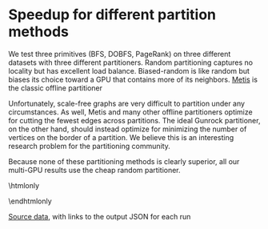 
# Speedup for different partition methods

We test three primitives (BFS, DOBFS, PageRank) on three different datasets with three different partitioners. Random partitioning captures no locality but has excellent load balance. Biased-random is like random but biases its choice toward a GPU that contains more of its neighbors. [Metis](http://glaros.dtc.umn.edu/gkhome/metis/metis/overview) is the classic offline partitioner

Unfortunately, scale-free graphs are very difficult to partition under any circumstances. As well, Metis and many other offline partitioners optimize for cutting the fewest edges across partitions. The ideal Gunrock partitioner, on the other hand, should instead optimize for minimizing the number of vertices on the border of a partition. We believe this is an interesting research problem for the partitioning community.

Because none of these partitioning methods is clearly superior, all our multi-GPU results use the cheap random partitioner.

\htmlonly

  <!-- Container for the visualization mgpu_partition -->
  <div id="vis_mgpu_partition"></div>
  <script>
  var vlSpec = {
    "mark": "point", 
    "data": {
        "values": [
            {
                "engine": "Gunrock", 
                "algorithm": "DOBFS", 
                "num_gpus": 1, 
                "speedup": 1.0, 
                "partition_method": "random", 
                "dataset": "kron_g500-logn21", 
                "details": "<a href=\"https://github.com/gunrock/io/tree/master/gunrock-output/ipdps17/eval_fig2/BFS_kron_g500-logn21_Thu Jan 26 003915 2017.json\">JSON output</a>", 
                "time": "Thu Jan 26 00:39:15 2017\n", 
                "elapsed": 3.0036420822143555, 
                "algorithm_dataset": "DOBFS / kron_g500-logn21", 
                "m_teps": 60620.296875, 
                "gpuinfo.name": "Tesla K40c", 
                "direction_optimized": true, 
                "gunrock_version": "0.4.0"
            }, 
            {
                "engine": "Gunrock", 
                "algorithm": "DOBFS", 
                "num_gpus": 4, 
                "speedup": 0.8303885234873583, 
                "partition_method": "random", 
                "dataset": "kron_g500-logn21", 
                "details": "<a href=\"https://github.com/gunrock/io/tree/master/gunrock-output/ipdps17/eval_fig2/BFS_kron_g500-logn21_Thu Jan 26 003918 2017.json\">JSON output</a>", 
                "time": "Thu Jan 26 00:39:18 2017\n", 
                "elapsed": 3.617152690887451, 
                "algorithm_dataset": "DOBFS / kron_g500-logn21", 
                "m_teps": 50338.3984375, 
                "gpuinfo.name": "Tesla K40c", 
                "direction_optimized": true, 
                "gunrock_version": "0.4.0"
            }, 
            {
                "engine": "Gunrock", 
                "algorithm": "DOBFS", 
                "num_gpus": 1, 
                "speedup": 1.0, 
                "partition_method": "biasrandom", 
                "dataset": "kron_g500-logn21", 
                "details": "<a href=\"https://github.com/gunrock/io/tree/master/gunrock-output/ipdps17/eval_fig2/BFS_kron_g500-logn21_Thu Jan 26 003952 2017.json\">JSON output</a>", 
                "time": "Thu Jan 26 00:39:52 2017\n", 
                "elapsed": 3.015190362930298, 
                "algorithm_dataset": "DOBFS / kron_g500-logn21", 
                "m_teps": 60388.12109375, 
                "gpuinfo.name": "Tesla K40c", 
                "direction_optimized": true, 
                "gunrock_version": "0.4.0"
            }, 
            {
                "engine": "Gunrock", 
                "algorithm": "DOBFS", 
                "num_gpus": 4, 
                "speedup": 0.8684712845227057, 
                "partition_method": "biasrandom", 
                "dataset": "kron_g500-logn21", 
                "details": "<a href=\"https://github.com/gunrock/io/tree/master/gunrock-output/ipdps17/eval_fig2/BFS_kron_g500-logn21_Thu Jan 26 003955 2017.json\">JSON output</a>", 
                "time": "Thu Jan 26 00:39:55 2017\n", 
                "elapsed": 3.471836566925049, 
                "algorithm_dataset": "DOBFS / kron_g500-logn21", 
                "m_teps": 52445.34765625, 
                "gpuinfo.name": "Tesla K40c", 
                "direction_optimized": true, 
                "gunrock_version": "0.4.0"
            }, 
            {
                "engine": "Gunrock", 
                "algorithm": "DOBFS", 
                "num_gpus": 1, 
                "speedup": 1.0, 
                "partition_method": "metis", 
                "dataset": "kron_g500-logn21", 
                "details": "<a href=\"https://github.com/gunrock/io/tree/master/gunrock-output/ipdps17/eval_fig2/BFS_kron_g500-logn21_Thu Jan 26 004043 2017.json\">JSON output</a>", 
                "time": "Thu Jan 26 00:40:43 2017\n", 
                "elapsed": 2.8396546840667725, 
                "algorithm_dataset": "DOBFS / kron_g500-logn21", 
                "m_teps": 64121.0625, 
                "gpuinfo.name": "Tesla K40c", 
                "direction_optimized": true, 
                "gunrock_version": "0.4.0"
            }, 
            {
                "engine": "Gunrock", 
                "algorithm": "DOBFS", 
                "num_gpus": 4, 
                "speedup": 0.8079075446421001, 
                "partition_method": "metis", 
                "dataset": "kron_g500-logn21", 
                "details": "<a href=\"https://github.com/gunrock/io/tree/master/gunrock-output/ipdps17/eval_fig2/BFS_kron_g500-logn21_Thu Jan 26 004046 2017.json\">JSON output</a>", 
                "time": "Thu Jan 26 00:40:46 2017\n", 
                "elapsed": 3.5148262977600098, 
                "algorithm_dataset": "DOBFS / kron_g500-logn21", 
                "m_teps": 51803.890625, 
                "gpuinfo.name": "Tesla K40c", 
                "direction_optimized": true, 
                "gunrock_version": "0.4.0"
            }, 
            {
                "engine": "Gunrock", 
                "algorithm": "BFS", 
                "num_gpus": 1, 
                "speedup": 1.0, 
                "partition_method": "random", 
                "dataset": "kron_g500-logn21", 
                "details": "<a href=\"https://github.com/gunrock/io/tree/master/gunrock-output/ipdps17/eval_fig2/BFS_kron_g500-logn21_Thu Jan 26 004425 2017.json\">JSON output</a>", 
                "time": "Thu Jan 26 00:44:25 2017\n", 
                "elapsed": 29.506816864013672, 
                "algorithm_dataset": "BFS / kron_g500-logn21", 
                "m_teps": 6170.83447265625, 
                "gpuinfo.name": "Tesla K40c", 
                "direction_optimized": false, 
                "gunrock_version": "0.4.0"
            }, 
            {
                "engine": "Gunrock", 
                "algorithm": "BFS", 
                "num_gpus": 4, 
                "speedup": 2.40046662253159, 
                "partition_method": "random", 
                "dataset": "kron_g500-logn21", 
                "details": "<a href=\"https://github.com/gunrock/io/tree/master/gunrock-output/ipdps17/eval_fig2/BFS_kron_g500-logn21_Thu Jan 26 004428 2017.json\">JSON output</a>", 
                "time": "Thu Jan 26 00:44:28 2017\n", 
                "elapsed": 12.29211711883545, 
                "algorithm_dataset": "BFS / kron_g500-logn21", 
                "m_teps": 14812.8818359375, 
                "gpuinfo.name": "Tesla K40c", 
                "direction_optimized": false, 
                "gunrock_version": "0.4.0"
            }, 
            {
                "engine": "Gunrock", 
                "algorithm": "BFS", 
                "num_gpus": 1, 
                "speedup": 1.0, 
                "partition_method": "biasrandom", 
                "dataset": "kron_g500-logn21", 
                "details": "<a href=\"https://github.com/gunrock/io/tree/master/gunrock-output/ipdps17/eval_fig2/BFS_kron_g500-logn21_Thu Jan 26 004503 2017.json\">JSON output</a>", 
                "time": "Thu Jan 26 00:45:03 2017\n", 
                "elapsed": 29.684051513671875, 
                "algorithm_dataset": "BFS / kron_g500-logn21", 
                "m_teps": 6133.990234375, 
                "gpuinfo.name": "Tesla K40c", 
                "direction_optimized": false, 
                "gunrock_version": "0.4.0"
            }, 
            {
                "engine": "Gunrock", 
                "algorithm": "BFS", 
                "num_gpus": 4, 
                "speedup": 2.4731776177231084, 
                "partition_method": "biasrandom", 
                "dataset": "kron_g500-logn21", 
                "details": "<a href=\"https://github.com/gunrock/io/tree/master/gunrock-output/ipdps17/eval_fig2/BFS_kron_g500-logn21_Thu Jan 26 004506 2017.json\">JSON output</a>", 
                "time": "Thu Jan 26 00:45:06 2017\n", 
                "elapsed": 12.00239372253418, 
                "algorithm_dataset": "BFS / kron_g500-logn21", 
                "m_teps": 15170.447265625, 
                "gpuinfo.name": "Tesla K40c", 
                "direction_optimized": false, 
                "gunrock_version": "0.4.0"
            }, 
            {
                "engine": "Gunrock", 
                "algorithm": "BFS", 
                "num_gpus": 1, 
                "speedup": 1.0, 
                "partition_method": "metis", 
                "dataset": "kron_g500-logn21", 
                "details": "<a href=\"https://github.com/gunrock/io/tree/master/gunrock-output/ipdps17/eval_fig2/BFS_kron_g500-logn21_Thu Jan 26 004554 2017.json\">JSON output</a>", 
                "time": "Thu Jan 26 00:45:54 2017\n", 
                "elapsed": 29.74051284790039, 
                "algorithm_dataset": "BFS / kron_g500-logn21", 
                "m_teps": 6122.3447265625, 
                "gpuinfo.name": "Tesla K40c", 
                "direction_optimized": false, 
                "gunrock_version": "0.4.0"
            }, 
            {
                "engine": "Gunrock", 
                "algorithm": "BFS", 
                "num_gpus": 4, 
                "speedup": 1.3913602071327338, 
                "partition_method": "metis", 
                "dataset": "kron_g500-logn21", 
                "details": "<a href=\"https://github.com/gunrock/io/tree/master/gunrock-output/ipdps17/eval_fig2/BFS_kron_g500-logn21_Thu Jan 26 004557 2017.json\">JSON output</a>", 
                "time": "Thu Jan 26 00:45:57 2017\n", 
                "elapsed": 21.37513542175293, 
                "algorithm_dataset": "BFS / kron_g500-logn21", 
                "m_teps": 8518.38671875, 
                "gpuinfo.name": "Tesla K40c", 
                "direction_optimized": false, 
                "gunrock_version": "0.4.0"
            }, 
            {
                "engine": "Gunrock", 
                "algorithm": "DOBFS", 
                "num_gpus": 1, 
                "speedup": 1.0, 
                "partition_method": "random", 
                "dataset": "soc-orkut", 
                "details": "<a href=\"https://github.com/gunrock/io/tree/master/gunrock-output/ipdps17/eval_fig2/BFS_soc-orkut_Thu Jan 26 003924 2017.json\">JSON output</a>", 
                "time": "Thu Jan 26 00:39:24 2017\n", 
                "elapsed": 34.58261489868164, 
                "algorithm_dataset": "DOBFS / soc-orkut", 
                "m_teps": 6150.443359375, 
                "gpuinfo.name": "Tesla K40c", 
                "direction_optimized": true, 
                "gunrock_version": "0.4.0"
            }, 
            {
                "engine": "Gunrock", 
                "algorithm": "DOBFS", 
                "num_gpus": 4, 
                "speedup": 2.283020647383754, 
                "partition_method": "random", 
                "dataset": "soc-orkut", 
                "details": "<a href=\"https://github.com/gunrock/io/tree/master/gunrock-output/ipdps17/eval_fig2/BFS_soc-orkut_Thu Jan 26 003927 2017.json\">JSON output</a>", 
                "time": "Thu Jan 26 00:39:27 2017\n", 
                "elapsed": 15.147745132446289, 
                "algorithm_dataset": "DOBFS / soc-orkut", 
                "m_teps": 14041.58984375, 
                "gpuinfo.name": "Tesla K40c", 
                "direction_optimized": true, 
                "gunrock_version": "0.4.0"
            }, 
            {
                "engine": "Gunrock", 
                "algorithm": "DOBFS", 
                "num_gpus": 1, 
                "speedup": 1.0, 
                "partition_method": "biasrandom", 
                "dataset": "soc-orkut", 
                "details": "<a href=\"https://github.com/gunrock/io/tree/master/gunrock-output/ipdps17/eval_fig2/BFS_soc-orkut_Thu Jan 26 004003 2017.json\">JSON output</a>", 
                "time": "Thu Jan 26 00:40:03 2017\n", 
                "elapsed": 34.36377716064453, 
                "algorithm_dataset": "DOBFS / soc-orkut", 
                "m_teps": 6189.611328125, 
                "gpuinfo.name": "Tesla K40c", 
                "direction_optimized": true, 
                "gunrock_version": "0.4.0"
            }, 
            {
                "engine": "Gunrock", 
                "algorithm": "DOBFS", 
                "num_gpus": 4, 
                "speedup": 2.259026820661278, 
                "partition_method": "biasrandom", 
                "dataset": "soc-orkut", 
                "details": "<a href=\"https://github.com/gunrock/io/tree/master/gunrock-output/ipdps17/eval_fig2/BFS_soc-orkut_Thu Jan 26 004006 2017.json\">JSON output</a>", 
                "time": "Thu Jan 26 00:40:06 2017\n", 
                "elapsed": 15.211761474609375, 
                "algorithm_dataset": "DOBFS / soc-orkut", 
                "m_teps": 13982.498046875, 
                "gpuinfo.name": "Tesla K40c", 
                "direction_optimized": true, 
                "gunrock_version": "0.4.0"
            }, 
            {
                "engine": "Gunrock", 
                "algorithm": "DOBFS", 
                "num_gpus": 1, 
                "speedup": 1.0, 
                "partition_method": "metis", 
                "dataset": "soc-orkut", 
                "details": "<a href=\"https://github.com/gunrock/io/tree/master/gunrock-output/ipdps17/eval_fig2/BFS_soc-orkut_Thu Jan 26 004227 2017.json\">JSON output</a>", 
                "time": "Thu Jan 26 00:42:27 2017\n", 
                "elapsed": 34.509033203125, 
                "algorithm_dataset": "DOBFS / soc-orkut", 
                "m_teps": 6163.5576171875, 
                "gpuinfo.name": "Tesla K40c", 
                "direction_optimized": true, 
                "gunrock_version": "0.4.0"
            }, 
            {
                "engine": "Gunrock", 
                "algorithm": "DOBFS", 
                "num_gpus": 4, 
                "speedup": 1.3796792357294063, 
                "partition_method": "metis", 
                "dataset": "soc-orkut", 
                "details": "<a href=\"https://github.com/gunrock/io/tree/master/gunrock-output/ipdps17/eval_fig2/BFS_soc-orkut_Thu Jan 26 004231 2017.json\">JSON output</a>", 
                "time": "Thu Jan 26 00:42:31 2017\n", 
                "elapsed": 25.012359619140625, 
                "algorithm_dataset": "DOBFS / soc-orkut", 
                "m_teps": 8503.732421875, 
                "gpuinfo.name": "Tesla K40c", 
                "direction_optimized": true, 
                "gunrock_version": "0.4.0"
            }, 
            {
                "engine": "Gunrock", 
                "algorithm": "BFS", 
                "num_gpus": 1, 
                "speedup": 1.0, 
                "partition_method": "random", 
                "dataset": "soc-orkut", 
                "details": "<a href=\"https://github.com/gunrock/io/tree/master/gunrock-output/ipdps17/eval_fig2/BFS_soc-orkut_Thu Jan 26 004434 2017.json\">JSON output</a>", 
                "time": "Thu Jan 26 00:44:34 2017\n", 
                "elapsed": 38.074092864990234, 
                "algorithm_dataset": "BFS / soc-orkut", 
                "m_teps": 5586.43408203125, 
                "gpuinfo.name": "Tesla K40c", 
                "direction_optimized": false, 
                "gunrock_version": "0.4.0"
            }, 
            {
                "engine": "Gunrock", 
                "algorithm": "BFS", 
                "num_gpus": 4, 
                "speedup": 2.118544881211869, 
                "partition_method": "random", 
                "dataset": "soc-orkut", 
                "details": "<a href=\"https://github.com/gunrock/io/tree/master/gunrock-output/ipdps17/eval_fig2/BFS_soc-orkut_Thu Jan 26 004438 2017.json\">JSON output</a>", 
                "time": "Thu Jan 26 00:44:38 2017\n", 
                "elapsed": 17.971813201904297, 
                "algorithm_dataset": "BFS / soc-orkut", 
                "m_teps": 11835.111328125, 
                "gpuinfo.name": "Tesla K40c", 
                "direction_optimized": false, 
                "gunrock_version": "0.4.0"
            }, 
            {
                "engine": "Gunrock", 
                "algorithm": "BFS", 
                "num_gpus": 1, 
                "speedup": 1.0, 
                "partition_method": "biasrandom", 
                "dataset": "soc-orkut", 
                "details": "<a href=\"https://github.com/gunrock/io/tree/master/gunrock-output/ipdps17/eval_fig2/BFS_soc-orkut_Thu Jan 26 004515 2017.json\">JSON output</a>", 
                "time": "Thu Jan 26 00:45:15 2017\n", 
                "elapsed": 37.757991790771484, 
                "algorithm_dataset": "BFS / soc-orkut", 
                "m_teps": 5633.20263671875, 
                "gpuinfo.name": "Tesla K40c", 
                "direction_optimized": false, 
                "gunrock_version": "0.4.0"
            }, 
            {
                "engine": "Gunrock", 
                "algorithm": "BFS", 
                "num_gpus": 4, 
                "speedup": 2.121547713293594, 
                "partition_method": "biasrandom", 
                "dataset": "soc-orkut", 
                "details": "<a href=\"https://github.com/gunrock/io/tree/master/gunrock-output/ipdps17/eval_fig2/BFS_soc-orkut_Thu Jan 26 004518 2017.json\">JSON output</a>", 
                "time": "Thu Jan 26 00:45:18 2017\n", 
                "elapsed": 17.797380447387695, 
                "algorithm_dataset": "BFS / soc-orkut", 
                "m_teps": 11951.1083984375, 
                "gpuinfo.name": "Tesla K40c", 
                "direction_optimized": false, 
                "gunrock_version": "0.4.0"
            }, 
            {
                "engine": "Gunrock", 
                "algorithm": "BFS", 
                "num_gpus": 1, 
                "speedup": 1.0, 
                "partition_method": "metis", 
                "dataset": "soc-orkut", 
                "details": "<a href=\"https://github.com/gunrock/io/tree/master/gunrock-output/ipdps17/eval_fig2/BFS_soc-orkut_Thu Jan 26 004740 2017.json\">JSON output</a>", 
                "time": "Thu Jan 26 00:47:40 2017\n", 
                "elapsed": 38.0540657043457, 
                "algorithm_dataset": "BFS / soc-orkut", 
                "m_teps": 5589.37451171875, 
                "gpuinfo.name": "Tesla K40c", 
                "direction_optimized": false, 
                "gunrock_version": "0.4.0"
            }, 
            {
                "engine": "Gunrock", 
                "algorithm": "BFS", 
                "num_gpus": 4, 
                "speedup": 1.3985210422100336, 
                "partition_method": "metis", 
                "dataset": "soc-orkut", 
                "details": "<a href=\"https://github.com/gunrock/io/tree/master/gunrock-output/ipdps17/eval_fig2/BFS_soc-orkut_Thu Jan 26 004744 2017.json\">JSON output</a>", 
                "time": "Thu Jan 26 00:47:44 2017\n", 
                "elapsed": 27.210220336914062, 
                "algorithm_dataset": "BFS / soc-orkut", 
                "m_teps": 7816.857421875, 
                "gpuinfo.name": "Tesla K40c", 
                "direction_optimized": false, 
                "gunrock_version": "0.4.0"
            }, 
            {
                "engine": "Gunrock", 
                "algorithm": "DOBFS", 
                "num_gpus": 1, 
                "speedup": 1.0, 
                "partition_method": "random", 
                "dataset": "uk-2002", 
                "details": "<a href=\"https://github.com/gunrock/io/tree/master/gunrock-output/ipdps17/eval_fig2/BFS_uk-2002_Thu Jan 26 003935 2017.json\">JSON output</a>", 
                "time": "Thu Jan 26 00:39:35 2017\n", 
                "elapsed": 128.62217712402344, 
                "algorithm_dataset": "DOBFS / uk-2002", 
                "m_teps": 4067.0546875, 
                "gpuinfo.name": "Tesla K40c", 
                "direction_optimized": true, 
                "gunrock_version": "0.4.0"
            }, 
            {
                "engine": "Gunrock", 
                "algorithm": "DOBFS", 
                "num_gpus": 4, 
                "speedup": 1.5354233802716077, 
                "partition_method": "random", 
                "dataset": "uk-2002", 
                "details": "<a href=\"https://github.com/gunrock/io/tree/master/gunrock-output/ipdps17/eval_fig2/BFS_uk-2002_Thu Jan 26 003942 2017.json\">JSON output</a>", 
                "time": "Thu Jan 26 00:39:42 2017\n", 
                "elapsed": 83.76984405517578, 
                "algorithm_dataset": "DOBFS / uk-2002", 
                "m_teps": 6244.65087890625, 
                "gpuinfo.name": "Tesla K40c", 
                "direction_optimized": true, 
                "gunrock_version": "0.4.0"
            }, 
            {
                "engine": "Gunrock", 
                "algorithm": "DOBFS", 
                "num_gpus": 1, 
                "speedup": 1.0, 
                "partition_method": "biasrandom", 
                "dataset": "uk-2002", 
                "details": "<a href=\"https://github.com/gunrock/io/tree/master/gunrock-output/ipdps17/eval_fig2/BFS_uk-2002_Thu Jan 26 004018 2017.json\">JSON output</a>", 
                "time": "Thu Jan 26 00:40:18 2017\n", 
                "elapsed": 129.0670623779297, 
                "algorithm_dataset": "DOBFS / uk-2002", 
                "m_teps": 4053.035888671875, 
                "gpuinfo.name": "Tesla K40c", 
                "direction_optimized": true, 
                "gunrock_version": "0.4.0"
            }, 
            {
                "engine": "Gunrock", 
                "algorithm": "DOBFS", 
                "num_gpus": 4, 
                "speedup": 1.5729348595792285, 
                "partition_method": "biasrandom", 
                "dataset": "uk-2002", 
                "details": "<a href=\"https://github.com/gunrock/io/tree/master/gunrock-output/ipdps17/eval_fig2/BFS_uk-2002_Thu Jan 26 004026 2017.json\">JSON output</a>", 
                "time": "Thu Jan 26 00:40:26 2017\n", 
                "elapsed": 82.054931640625, 
                "algorithm_dataset": "DOBFS / uk-2002", 
                "m_teps": 6375.16162109375, 
                "gpuinfo.name": "Tesla K40c", 
                "direction_optimized": true, 
                "gunrock_version": "0.4.0"
            }, 
            {
                "engine": "Gunrock", 
                "algorithm": "DOBFS", 
                "num_gpus": 1, 
                "speedup": 1.0, 
                "partition_method": "metis", 
                "dataset": "uk-2002", 
                "details": "<a href=\"https://github.com/gunrock/io/tree/master/gunrock-output/ipdps17/eval_fig2/BFS_uk-2002_Thu Jan 26 004334 2017.json\">JSON output</a>", 
                "time": "Thu Jan 26 00:43:34 2017\n", 
                "elapsed": 129.14907836914062, 
                "algorithm_dataset": "DOBFS / uk-2002", 
                "m_teps": 4050.462158203125, 
                "gpuinfo.name": "Tesla K40c", 
                "direction_optimized": true, 
                "gunrock_version": "0.4.0"
            }, 
            {
                "engine": "Gunrock", 
                "algorithm": "DOBFS", 
                "num_gpus": 4, 
                "speedup": 1.0001283258976787, 
                "partition_method": "metis", 
                "dataset": "uk-2002", 
                "details": "<a href=\"https://github.com/gunrock/io/tree/master/gunrock-output/ipdps17/eval_fig2/BFS_uk-2002_Thu Jan 26 004341 2017.json\">JSON output</a>", 
                "time": "Thu Jan 26 00:43:41 2017\n", 
                "elapsed": 129.13250732421875, 
                "algorithm_dataset": "DOBFS / uk-2002", 
                "m_teps": 4050.98193359375, 
                "gpuinfo.name": "Tesla K40c", 
                "direction_optimized": true, 
                "gunrock_version": "0.4.0"
            }, 
            {
                "engine": "Gunrock", 
                "algorithm": "BFS", 
                "num_gpus": 1, 
                "speedup": 1.0, 
                "partition_method": "random", 
                "dataset": "uk-2002", 
                "details": "<a href=\"https://github.com/gunrock/io/tree/master/gunrock-output/ipdps17/eval_fig2/BFS_uk-2002_Thu Jan 26 004445 2017.json\">JSON output</a>", 
                "time": "Thu Jan 26 00:44:45 2017\n", 
                "elapsed": 127.43025970458984, 
                "algorithm_dataset": "BFS / uk-2002", 
                "m_teps": 4105.095703125, 
                "gpuinfo.name": "Tesla K40c", 
                "direction_optimized": false, 
                "gunrock_version": "0.4.0"
            }, 
            {
                "engine": "Gunrock", 
                "algorithm": "BFS", 
                "num_gpus": 4, 
                "speedup": 2.0533470677682244, 
                "partition_method": "random", 
                "dataset": "uk-2002", 
                "details": "<a href=\"https://github.com/gunrock/io/tree/master/gunrock-output/ipdps17/eval_fig2/BFS_uk-2002_Thu Jan 26 004453 2017.json\">JSON output</a>", 
                "time": "Thu Jan 26 00:44:53 2017\n", 
                "elapsed": 62.059776306152344, 
                "algorithm_dataset": "BFS / uk-2002", 
                "m_teps": 8429.1865234375, 
                "gpuinfo.name": "Tesla K40c", 
                "direction_optimized": false, 
                "gunrock_version": "0.4.0"
            }, 
            {
                "engine": "Gunrock", 
                "algorithm": "BFS", 
                "num_gpus": 1, 
                "speedup": 1.0, 
                "partition_method": "biasrandom", 
                "dataset": "uk-2002", 
                "details": "<a href=\"https://github.com/gunrock/io/tree/master/gunrock-output/ipdps17/eval_fig2/BFS_uk-2002_Thu Jan 26 004530 2017.json\">JSON output</a>", 
                "time": "Thu Jan 26 00:45:30 2017\n", 
                "elapsed": 127.47138977050781, 
                "algorithm_dataset": "BFS / uk-2002", 
                "m_teps": 4103.771484375, 
                "gpuinfo.name": "Tesla K40c", 
                "direction_optimized": false, 
                "gunrock_version": "0.4.0"
            }, 
            {
                "engine": "Gunrock", 
                "algorithm": "BFS", 
                "num_gpus": 4, 
                "speedup": 2.1027949872016927, 
                "partition_method": "biasrandom", 
                "dataset": "uk-2002", 
                "details": "<a href=\"https://github.com/gunrock/io/tree/master/gunrock-output/ipdps17/eval_fig2/BFS_uk-2002_Thu Jan 26 004537 2017.json\">JSON output</a>", 
                "time": "Thu Jan 26 00:45:37 2017\n", 
                "elapsed": 60.61997985839844, 
                "algorithm_dataset": "BFS / uk-2002", 
                "m_teps": 8629.3896484375, 
                "gpuinfo.name": "Tesla K40c", 
                "direction_optimized": false, 
                "gunrock_version": "0.4.0"
            }, 
            {
                "engine": "Gunrock", 
                "algorithm": "BFS", 
                "num_gpus": 1, 
                "speedup": 1.0, 
                "partition_method": "metis", 
                "dataset": "uk-2002", 
                "details": "<a href=\"https://github.com/gunrock/io/tree/master/gunrock-output/ipdps17/eval_fig2/BFS_uk-2002_Thu Jan 26 004847 2017.json\">JSON output</a>", 
                "time": "Thu Jan 26 00:48:47 2017\n", 
                "elapsed": 127.6813735961914, 
                "algorithm_dataset": "BFS / uk-2002", 
                "m_teps": 4097.0224609375, 
                "gpuinfo.name": "Tesla K40c", 
                "direction_optimized": false, 
                "gunrock_version": "0.4.0"
            }, 
            {
                "engine": "Gunrock", 
                "algorithm": "BFS", 
                "num_gpus": 4, 
                "speedup": 2.4977574148440382, 
                "partition_method": "metis", 
                "dataset": "uk-2002", 
                "details": "<a href=\"https://github.com/gunrock/io/tree/master/gunrock-output/ipdps17/eval_fig2/BFS_uk-2002_Thu Jan 26 004854 2017.json\">JSON output</a>", 
                "time": "Thu Jan 26 00:48:54 2017\n", 
                "elapsed": 51.118404388427734, 
                "algorithm_dataset": "BFS / uk-2002", 
                "m_teps": 10233.3681640625, 
                "gpuinfo.name": "Tesla K40c", 
                "direction_optimized": false, 
                "gunrock_version": "0.4.0"
            }, 
            {
                "engine": "Gunrock", 
                "algorithm": "PageRank", 
                "num_gpus": 1, 
                "speedup": 1.0, 
                "partition_method": "random", 
                "dataset": "kron_g500-logn21", 
                "details": "<a href=\"https://github.com/gunrock/io/tree/master/gunrock-output/ipdps17/eval_fig2/PageRank_kron_g500-logn21_Thu Jan 26 004940 2017.json\">JSON output</a>", 
                "time": "Thu Jan 26 00:49:40 2017\n", 
                "elapsed": 2334.947109222412, 
                "algorithm_dataset": "PageRank / kron_g500-logn21", 
                "m_teps": 77.98114776611328, 
                "gpuinfo.name": "Tesla K40c", 
                "direction_optimized": false, 
                "gunrock_version": "0.4.0"
            }, 
            {
                "engine": "Gunrock", 
                "algorithm": "PageRank", 
                "num_gpus": 4, 
                "speedup": 2.7667812326011947, 
                "partition_method": "random", 
                "dataset": "kron_g500-logn21", 
                "details": "<a href=\"https://github.com/gunrock/io/tree/master/gunrock-output/ipdps17/eval_fig2/PageRank_kron_g500-logn21_Thu Jan 26 005018 2017.json\">JSON output</a>", 
                "time": "Thu Jan 26 00:50:18 2017\n", 
                "elapsed": 843.9218401908875, 
                "algorithm_dataset": "PageRank / kron_g500-logn21", 
                "m_teps": 215.7567901611328, 
                "gpuinfo.name": "Tesla K40c", 
                "direction_optimized": false, 
                "gunrock_version": "0.4.0"
            }, 
            {
                "engine": "Gunrock", 
                "algorithm": "PageRank", 
                "num_gpus": 4, 
                "speedup": 3.819972261891798, 
                "partition_method": "random", 
                "dataset": "kron_g500-logn21", 
                "details": "<a href=\"https://github.com/gunrock/io/tree/master/gunrock-output/ipdps17/eval_fig2/PageRank_kron_g500-logn21_Thu Jan 26 011151 2017.json\">JSON output</a>", 
                "time": "Thu Jan 26 01:11:51 2017\n", 
                "elapsed": 611.2471371889114, 
                "algorithm_dataset": "PageRank / kron_g500-logn21", 
                "m_teps": 297.8858337402344, 
                "gpuinfo.name": "Tesla K40c", 
                "direction_optimized": false, 
                "gunrock_version": "0.4.0"
            }, 
            {
                "engine": "Gunrock", 
                "algorithm": "PageRank", 
                "num_gpus": 1, 
                "speedup": 1.0, 
                "partition_method": "biasrandom", 
                "dataset": "kron_g500-logn21", 
                "details": "<a href=\"https://github.com/gunrock/io/tree/master/gunrock-output/ipdps17/eval_fig2/PageRank_kron_g500-logn21_Thu Jan 26 005315 2017.json\">JSON output</a>", 
                "time": "Thu Jan 26 00:53:15 2017\n", 
                "elapsed": 2335.2247029542923, 
                "algorithm_dataset": "PageRank / kron_g500-logn21", 
                "m_teps": 77.97187805175781, 
                "gpuinfo.name": "Tesla K40c", 
                "direction_optimized": false, 
                "gunrock_version": "0.4.0"
            }, 
            {
                "engine": "Gunrock", 
                "algorithm": "PageRank", 
                "num_gpus": 4, 
                "speedup": 3.6051472626001932, 
                "partition_method": "biasrandom", 
                "dataset": "kron_g500-logn21", 
                "details": "<a href=\"https://github.com/gunrock/io/tree/master/gunrock-output/ipdps17/eval_fig2/PageRank_kron_g500-logn21_Thu Jan 26 005354 2017.json\">JSON output</a>", 
                "time": "Thu Jan 26 00:53:54 2017\n", 
                "elapsed": 647.7473825216293, 
                "algorithm_dataset": "PageRank / kron_g500-logn21", 
                "m_teps": 281.1001281738281, 
                "gpuinfo.name": "Tesla K40c", 
                "direction_optimized": false, 
                "gunrock_version": "0.4.0"
            }, 
            {
                "engine": "Gunrock", 
                "algorithm": "PageRank", 
                "num_gpus": 1, 
                "speedup": 1.0, 
                "partition_method": "metis", 
                "dataset": "kron_g500-logn21", 
                "details": "<a href=\"https://github.com/gunrock/io/tree/master/gunrock-output/ipdps17/eval_fig2/PageRank_kron_g500-logn21_Thu Jan 26 005700 2017.json\">JSON output</a>", 
                "time": "Thu Jan 26 00:57:00 2017\n", 
                "elapsed": 2334.967330098152, 
                "algorithm_dataset": "PageRank / kron_g500-logn21", 
                "m_teps": 77.98047637939453, 
                "gpuinfo.name": "Tesla K40c", 
                "direction_optimized": false, 
                "gunrock_version": "0.4.0"
            }, 
            {
                "engine": "Gunrock", 
                "algorithm": "PageRank", 
                "num_gpus": 4, 
                "speedup": 1.4991271124893777, 
                "partition_method": "metis", 
                "dataset": "kron_g500-logn21", 
                "details": "<a href=\"https://github.com/gunrock/io/tree/master/gunrock-output/ipdps17/eval_fig2/PageRank_kron_g500-logn21_Thu Jan 26 005738 2017.json\">JSON output</a>", 
                "time": "Thu Jan 26 00:57:38 2017\n", 
                "elapsed": 1557.5512647628784, 
                "algorithm_dataset": "PageRank / kron_g500-logn21", 
                "m_teps": 116.90264892578125, 
                "gpuinfo.name": "Tesla K40c", 
                "direction_optimized": false, 
                "gunrock_version": "0.4.0"
            }, 
            {
                "engine": "Gunrock", 
                "algorithm": "PageRank", 
                "num_gpus": 1, 
                "speedup": 1.0, 
                "partition_method": "random", 
                "dataset": "soc-orkut", 
                "details": "<a href=\"https://github.com/gunrock/io/tree/master/gunrock-output/ipdps17/eval_fig2/PageRank_soc-orkut_Thu Jan 26 005036 2017.json\">JSON output</a>", 
                "time": "Thu Jan 26 00:50:36 2017\n", 
                "elapsed": 3825.4563212394714, 
                "algorithm_dataset": "PageRank / soc-orkut", 
                "m_teps": 55.60079574584961, 
                "gpuinfo.name": "Tesla K40c", 
                "direction_optimized": false, 
                "gunrock_version": "0.4.0"
            }, 
            {
                "engine": "Gunrock", 
                "algorithm": "PageRank", 
                "num_gpus": 4, 
                "speedup": 3.7509172192755704, 
                "partition_method": "random", 
                "dataset": "soc-orkut", 
                "details": "<a href=\"https://github.com/gunrock/io/tree/master/gunrock-output/ipdps17/eval_fig2/PageRank_soc-orkut_Thu Jan 26 005139 2017.json\">JSON output</a>", 
                "time": "Thu Jan 26 00:51:39 2017\n", 
                "elapsed": 1019.8722332715988, 
                "algorithm_dataset": "PageRank / soc-orkut", 
                "m_teps": 208.55398559570312, 
                "gpuinfo.name": "Tesla K40c", 
                "direction_optimized": false, 
                "gunrock_version": "0.4.0"
            }, 
            {
                "engine": "Gunrock", 
                "algorithm": "PageRank", 
                "num_gpus": 1, 
                "speedup": 1.0, 
                "partition_method": "biasrandom", 
                "dataset": "soc-orkut", 
                "details": "<a href=\"https://github.com/gunrock/io/tree/master/gunrock-output/ipdps17/eval_fig2/PageRank_soc-orkut_Thu Jan 26 005411 2017.json\">JSON output</a>", 
                "time": "Thu Jan 26 00:54:11 2017\n", 
                "elapsed": 3825.0961303710938, 
                "algorithm_dataset": "PageRank / soc-orkut", 
                "m_teps": 55.60603332519531, 
                "gpuinfo.name": "Tesla K40c", 
                "direction_optimized": false, 
                "gunrock_version": "0.4.0"
            }, 
            {
                "engine": "Gunrock", 
                "algorithm": "PageRank", 
                "num_gpus": 4, 
                "speedup": 3.727534389514653, 
                "partition_method": "biasrandom", 
                "dataset": "soc-orkut", 
                "details": "<a href=\"https://github.com/gunrock/io/tree/master/gunrock-output/ipdps17/eval_fig2/PageRank_soc-orkut_Thu Jan 26 005514 2017.json\">JSON output</a>", 
                "time": "Thu Jan 26 00:55:14 2017\n", 
                "elapsed": 1026.1732637882233, 
                "algorithm_dataset": "PageRank / soc-orkut", 
                "m_teps": 207.2733917236328, 
                "gpuinfo.name": "Tesla K40c", 
                "direction_optimized": false, 
                "gunrock_version": "0.4.0"
            }, 
            {
                "engine": "Gunrock", 
                "algorithm": "PageRank", 
                "num_gpus": 1, 
                "speedup": 1.0, 
                "partition_method": "metis", 
                "dataset": "soc-orkut", 
                "details": "<a href=\"https://github.com/gunrock/io/tree/master/gunrock-output/ipdps17/eval_fig2/PageRank_soc-orkut_Thu Jan 26 005946 2017.json\">JSON output</a>", 
                "time": "Thu Jan 26 00:59:46 2017\n", 
                "elapsed": 3825.742095708847, 
                "algorithm_dataset": "PageRank / soc-orkut", 
                "m_teps": 55.596641540527344, 
                "gpuinfo.name": "Tesla K40c", 
                "direction_optimized": false, 
                "gunrock_version": "0.4.0"
            }, 
            {
                "engine": "Gunrock", 
                "algorithm": "PageRank", 
                "num_gpus": 4, 
                "speedup": 2.5782940076888514, 
                "partition_method": "metis", 
                "dataset": "soc-orkut", 
                "details": "<a href=\"https://github.com/gunrock/io/tree/master/gunrock-output/ipdps17/eval_fig2/PageRank_soc-orkut_Thu Jan 26 010049 2017.json\">JSON output</a>", 
                "time": "Thu Jan 26 01:00:49 2017\n", 
                "elapsed": 1483.8269352912903, 
                "algorithm_dataset": "PageRank / soc-orkut", 
                "m_teps": 143.34449768066406, 
                "gpuinfo.name": "Tesla K40c", 
                "direction_optimized": false, 
                "gunrock_version": "0.4.0"
            }, 
            {
                "engine": "Gunrock", 
                "algorithm": "PageRank", 
                "num_gpus": 1, 
                "speedup": 1.0, 
                "partition_method": "random", 
                "dataset": "uk-2002", 
                "details": "<a href=\"https://github.com/gunrock/io/tree/master/gunrock-output/ipdps17/eval_fig2/PageRank_uk-2002_Thu Jan 26 005200 2017.json\">JSON output</a>", 
                "time": "Thu Jan 26 00:52:00 2017\n", 
                "elapsed": 2772.1992284059525, 
                "algorithm_dataset": "PageRank / uk-2002", 
                "m_teps": 188.86611938476562, 
                "gpuinfo.name": "Tesla K40c", 
                "direction_optimized": false, 
                "gunrock_version": "0.4.0"
            }, 
            {
                "engine": "Gunrock", 
                "algorithm": "PageRank", 
                "num_gpus": 4, 
                "speedup": 2.2646364431010753, 
                "partition_method": "random", 
                "dataset": "uk-2002", 
                "details": "<a href=\"https://github.com/gunrock/io/tree/master/gunrock-output/ipdps17/eval_fig2/PageRank_uk-2002_Thu Jan 26 005248 2017.json\">JSON output</a>", 
                "time": "Thu Jan 26 00:52:48 2017\n", 
                "elapsed": 1224.1255044937134, 
                "algorithm_dataset": "PageRank / uk-2002", 
                "m_teps": 427.7131042480469, 
                "gpuinfo.name": "Tesla K40c", 
                "direction_optimized": false, 
                "gunrock_version": "0.4.0"
            }, 
            {
                "engine": "Gunrock", 
                "algorithm": "PageRank", 
                "num_gpus": 1, 
                "speedup": 1.0, 
                "partition_method": "biasrandom", 
                "dataset": "uk-2002", 
                "details": "<a href=\"https://github.com/gunrock/io/tree/master/gunrock-output/ipdps17/eval_fig2/PageRank_uk-2002_Thu Jan 26 005539 2017.json\">JSON output</a>", 
                "time": "Thu Jan 26 00:55:39 2017\n", 
                "elapsed": 2773.0785459280014, 
                "algorithm_dataset": "PageRank / uk-2002", 
                "m_teps": 188.8062286376953, 
                "gpuinfo.name": "Tesla K40c", 
                "direction_optimized": false, 
                "gunrock_version": "0.4.0"
            }, 
            {
                "engine": "Gunrock", 
                "algorithm": "PageRank", 
                "num_gpus": 4, 
                "speedup": 2.275107302449376, 
                "partition_method": "biasrandom", 
                "dataset": "uk-2002", 
                "details": "<a href=\"https://github.com/gunrock/io/tree/master/gunrock-output/ipdps17/eval_fig2/PageRank_uk-2002_Thu Jan 26 005626 2017.json\">JSON output</a>", 
                "time": "Thu Jan 26 00:56:26 2017\n", 
                "elapsed": 1218.878135085106, 
                "algorithm_dataset": "PageRank / uk-2002", 
                "m_teps": 429.554443359375, 
                "gpuinfo.name": "Tesla K40c", 
                "direction_optimized": false, 
                "gunrock_version": "0.4.0"
            }, 
            {
                "engine": "Gunrock", 
                "algorithm": "PageRank", 
                "num_gpus": 1, 
                "speedup": 1.0, 
                "partition_method": "metis", 
                "dataset": "uk-2002", 
                "details": "<a href=\"https://github.com/gunrock/io/tree/master/gunrock-output/ipdps17/eval_fig2/PageRank_uk-2002_Thu Jan 26 010213 2017.json\">JSON output</a>", 
                "time": "Thu Jan 26 01:02:13 2017\n", 
                "elapsed": 2772.0860689878464, 
                "algorithm_dataset": "PageRank / uk-2002", 
                "m_teps": 188.8738250732422, 
                "gpuinfo.name": "Tesla K40c", 
                "direction_optimized": false, 
                "gunrock_version": "0.4.0"
            }, 
            {
                "engine": "Gunrock", 
                "algorithm": "PageRank", 
                "num_gpus": 4, 
                "speedup": 2.5022409349735226, 
                "partition_method": "metis", 
                "dataset": "uk-2002", 
                "details": "<a href=\"https://github.com/gunrock/io/tree/master/gunrock-output/ipdps17/eval_fig2/PageRank_uk-2002_Thu Jan 26 010300 2017.json\">JSON output</a>", 
                "time": "Thu Jan 26 01:03:00 2017\n", 
                "elapsed": 1107.8413873910904, 
                "algorithm_dataset": "PageRank / uk-2002", 
                "m_teps": 472.6078186035156, 
                "gpuinfo.name": "Tesla K40c", 
                "direction_optimized": false, 
                "gunrock_version": "0.4.0"
            }
        ]
    }, 
    "transform": {
        "filter": "(datum.num_gpus==4)"
    }, 
    "encoding": {
        "y": {
            "field": "speedup", 
            "type": "quantitative", 
            "axis": {
                "title": "Speedup from 1 to 4 GPUs"
            }
        }, 
        "color": {
            "field": "partition_method", 
            "type": "nominal", 
            "legend": {
                "title": "Partition Method"
            }
        }, 
        "shape": {
            "field": "partition_method", 
            "type": "nominal", 
            "legend": {
                "title": "Partition Method"
            }
        }, 
        "x": {
            "field": "algorithm_dataset", 
            "type": "nominal", 
            "axis": {
                "title": "Algorithm / Dataset"
            }
        }
    }
}
  var embedSpec = {
    mode: "vega-lite",  // Instruct Vega-Embed to use the Vega-Lite compiler
    spec: vlSpec
  };
  // Embed the visualization in the container with id `vis_mgpu_partition`
  vg.embed("#vis_mgpu_partition", embedSpec, function(error, result) {
    // Callback receiving the View instance and parsed Vega spec
    // result.view is the View, which resides under the
    // '#vis_mgpu_partition' element
  });
  </script>

\endhtmlonly


[Source data](md_stats_mgpu_partition_table_html.html), with links to the output JSON for each run

